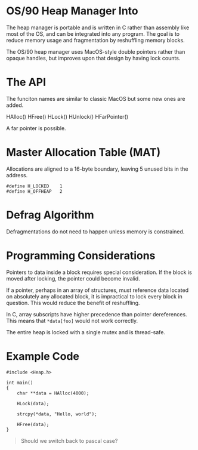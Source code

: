 # OS/90 Heap Manager Into

The heap manager is portable and is written in C rather than assembly like most of the OS, and can be integrated into any program. The goal is to reduce memory usage and fragmentation by reshuffling memory blocks.

The OS/90 heap manager uses MacOS-style double pointers rather than opaque handles, but improves upon that design by having lock counts.

# The API

The funciton names are similar to classic MacOS but some new ones are added.

HAlloc()
HFree()
HLock()
HUnlock()
HFarPointer()

A far pointer is possible.

# Master Allocation Table (MAT)

Allocations are aligned to a 16-byte boundary, leaving 5 unused bits in the address.

```
#define H_LOCKED    1
#define H_OFFHEAP   2
```

# Defrag Algorithm

Defragmentations do not need to happen unless memory is constrained.

# Programming Considerations

Pointers to data inside a block requires special consideration. If the block is moved after locking, the pointer could become invalid.

If a pointer, perhaps in an array of structures, must reference data located on absolutely any allocated block, it is impractical to lock every block in question. This would reduce the benefit of reshuffling.

In C, array subscripts have higher precedence than pointer dereferences. This means that `*data[foo]` would not work correctly.

The entire heap is locked with a single mutex and is thread-safe.

# Example Code

```
#include <Heap.h>

int main()
{
    char **data = HAlloc(4000);

    HLock(data);

    strcpy(*data, "Hello, world");

    HFree(data);
}

```


> Should we switch back to pascal case?
